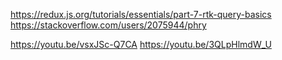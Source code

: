 https://redux.js.org/tutorials/essentials/part-7-rtk-query-basics
https://stackoverflow.com/users/2075944/phry


https://youtu.be/vsxJSc-Q7CA
https://youtu.be/3QLpHlmdW_U
